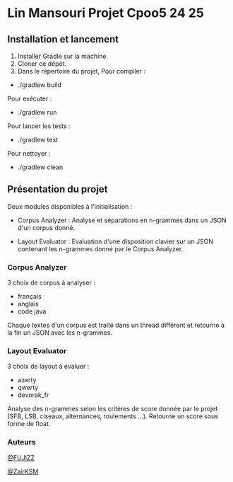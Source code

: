 # Lin Mansouri Projet Cpoo5 24 25

## Installation et lancement
1. Installer Gradle sur la machine.
2. Cloner ce dépôt.
3. Dans le répertoire du projet, 
Pour compiler : 

- ./gradlew build

Pour exécuter :

- ./gradlew run 

Pour lancer les tests :

- ./gradlew test

Pour nettoyer :

- ./gradlew clean

## Présentation du projet

Deux modules disponibles à l'initialisation :

- Corpus Analyzer : Analyse et séparations en n-grammes dans un JSON d'un corpus donné.

- Layout Evaluator : Evaluation d'une disposition clavier sur un JSON contenant les n-grammes donné par le Corpus Analyzer.

### Corpus Analyzer

3 choix de corpus à analyser :

- français
- anglais
- code java

Chaque textes d'un corpus est traité dans un thread différent et retourne à la fin un JSON avec les n-grammes.

### Layout Evaluator

3 choix de layout à évaluer : 

- azerty
- qwerty 
- devorak_fr

Analyse des n-grammes selon les critères de score donnée par le projet (SFB, LSB, ciseaux, alternances, roulements ...).
Retourne un score sous forme de float.


### Auteurs

[@FUJIZZ](https://github.com/FUJIZZ) 

[@ZairKSM](https://github.com/ZairKSM)
